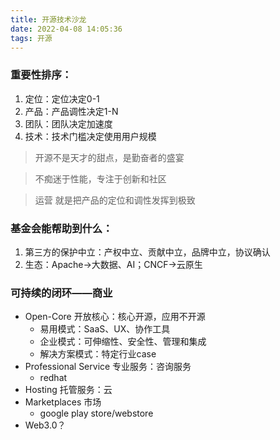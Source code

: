 ```yaml
---
title: 开源技术沙龙
date: 2022-04-08 14:05:36
tags: 开源
---
```

### 重要性排序：
1. 定位：定位决定0-1
2. 产品：产品调性决定1-N
3. 团队：团队决定加速度
4. 技术：技术门槛决定使用用户规模

<!-- more -->

> 开源不是天才的甜点，是勤奋者的盛宴

> 不痴迷于性能，专注于创新和社区

> 运营 就是把产品的定位和调性发挥到极致

### 基金会能帮助到什么：
1. 第三方的保护中立：产权中立、贡献中立，品牌中立，协议确认
2. 生态：Apache->大数据、AI；CNCF->云原生


### 可持续的闭环——商业

* Open-Core 开放核心：核心开源，应用不开源
	* 易用模式：SaaS、UX、协作工具
	* 企业模式：可伸缩性、安全性、管理和集成
	* 解决方案模式：特定行业case
* Professional Service 专业服务：咨询服务
	* redhat
* Hosting 托管服务：云
* Marketplaces 市场
	* google play store/webstore
* Web3.0？


